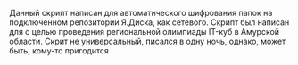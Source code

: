 Данный скрипт написан для автоматического шифрования папок на подключенном репозитории Я.Диска, как сетевого.
Скрипт был написан для с целью проведения региональной олимпиады IT-куб в Амурской области.
Скрит не универсальный, писался в одну ночь, однако, может быть, кому-то пригодится

